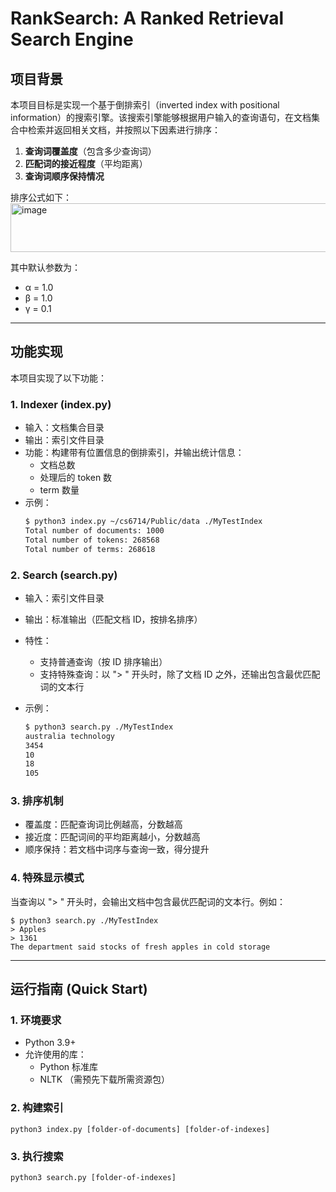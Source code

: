 # RankSearch: A Ranked Retrieval Search Engine

## 项目背景
本项目目标是实现一个基于倒排索引（inverted index with positional information）的搜索引擎。该搜索引擎能够根据用户输入的查询语句，在文档集合中检索并返回相关文档，并按照以下因素进行排序：
1. **查询词覆盖度**（包含多少查询词）
2. **匹配词的接近程度**（平均距离）
3. **查询词顺序保持情况**

排序公式如下：
<img width="861" height="78" alt="image" src="https://github.com/user-attachments/assets/d577b744-6605-41b7-b9f9-37ea2250c206" />


其中默认参数为：  
- α = 1.0  
- β = 1.0  
- γ = 0.1  

---

## 功能实现
本项目实现了以下功能：

### 1. Indexer (index.py)
- 输入：文档集合目录
- 输出：索引文件目录
- 功能：构建带有位置信息的倒排索引，并输出统计信息：
  - 文档总数
  - 处理后的 token 数
  - term 数量
- 示例：
  ```bash
  $ python3 index.py ~/cs6714/Public/data ./MyTestIndex
  Total number of documents: 1000
  Total number of tokens: 268568
  Total number of terms: 268618

### 2. Search (search.py)
- 输入：索引文件目录
- 输出：标准输出（匹配文档 ID，按排名排序）
- 特性：
  - 支持普通查询（按 ID 排序输出）
  - 支持特殊查询：以 "> " 开头时，除了文档 ID 之外，还输出包含最优匹配词的文本行

- 示例：
  ```bash
  $ python3 search.py ./MyTestIndex
  australia technology
  3454
  10
  18
  105

### 3. 排序机制
- 覆盖度：匹配查询词比例越高，分数越高
- 接近度：匹配词间的平均距离越小，分数越高
- 顺序保持：若文档中词序与查询一致，得分提升

### 4. 特殊显示模式

当查询以 "> " 开头时，会输出文档中包含最优匹配词的文本行。例如：

    $ python3 search.py ./MyTestIndex
    > Apples
    > 1361
    The department said stocks of fresh apples in cold storage
---

## 运行指南 (Quick Start)
### 1. 环境要求
- Python 3.9+
- 允许使用的库：
  - Python 标准库
  - NLTK （需预先下载所需资源包）

### 2. 构建索引
    python3 index.py [folder-of-documents] [folder-of-indexes]

### 3. 执行搜索
    python3 search.py [folder-of-indexes]
